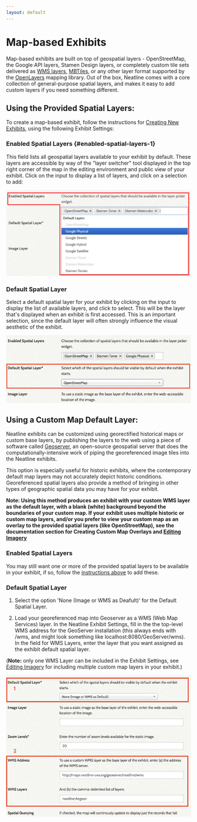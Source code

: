 ```yaml
---
layout: default
---
```


# Map-based Exhibits 

Map-based exhibits are built on top of geospatial layers - OpenStreetMap, the Google API layers, Stamen Design layers, or completely custom tile sets delivered as [WMS layers][wms], [MBTiles][mbtiles], or any other layer format supported by the [OpenLayers][openlayers] mapping library. Out of the box, Neatline comes with a core collection of general-purpose spatial layers, and makes it easy to add custom layers if you need something different.

## Using the Provided Spatial Layers: 

To create a map-based exhibit, follow the instructions for [Creating New Exhibits](creating-exhibits.html), using the following Exhibit Settings:

### Enabled Spatial Layers {#enabled-spatial-layers-1}

This field lists all geospatial layers available to your exhibit by default. These layers are accessible by way of the "layer switcher" tool displayed in the top right corner of the map in the editing environment and public view of your exhibit. Click on the input to display a list of layers, and click on a selection to add:

![Screenshot of enabled spatial layers options](images/enabled-spatial-layers.png)

### Default Spatial Layer 

Select a default spatial layer for your exhibit by clicking on the input to display the list of available layers, and click to select. This will be the layer that's displayed when an exhibit is first accessed. This is an important selection, since the default layer will often strongly influence the visual aesthetic of the exhibit.

![Screenshot of image layer with map base selected](images/default-spatial-layer-map.png)

## Using a Custom Map Default Layer: 

Neatline exhibits can be customized using georectified historical maps or custom base layers, by publishing the layers to the web using a piece of software called [Geoserver](geoserver), an open-source geospatial server that does the computationally-intensive work of piping the georeferenced image tiles into the Neatline exhibits.

This option is especially useful for historic exhibits, where the contemporary default map layers may not accurately depict historic conditions. Georeferenced spatial layers also provide a method of bringing in other types of geographic spatial data you may have for your exhibit.

**Note: Using this method produces an exhibit with your custom WMS layer as the default layer, with a blank (white) background beyond the boundaries of your custom map. If your exhibit uses multiple historic or custom map layers, and/or you prefer to view your custom map as an overlay to the provided spatial layers (like OpenStreetMap), see the documentation section for Creating Custom Map Overlays and [Editing Imagery](style-tab-imagery.html)**

### Enabled Spatial Layers 

You may still want one or more of the provided spatial layers to be available in your exhibit, if so, follow the [instructions above](#enabled-spatial-layers-1) to add these.

### Default Spatial Layer 

1. Select the option 'None (Image or WMS as Deafult)' for the Default Spatial Layer.

2. Load your georeferenced map into Geoserver as a WMS (Web Map Services) layer. In the Neatline Exhibit Settings, fill in the the top-level WMS address for the GeoServer installation (this always ends with /wms, and might look something like localhost:8080/GeoServer/wms). In the field for WMS Layers, enter the layer that you want assigned as the exhibit default spatial layer. 

(**Note:** only one WMS Layer can be included in the Exhibit Settings, see [Editing Imagery](style-tab-imagery.html) for including multiple custom map layers in your exhibit.)

![Screenshot of fields filled for custom map default](images/custom-map-default.png)

[geoserver]: http://geoserver.org/
[mbtiles]: http://www.mapbox.com/developers/mbtiles/
[wms]: http://en.wikipedia.org/wiki/Web_Map_Service
[openlayers]: http://openlayers.org/

